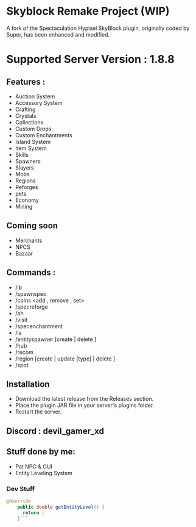 # Skyblock Remake Project (WIP)

A fork of the Spectaculation Hypixel SkyBlock plugin, originally coded by Super, has been enhanced and modified.

# Supported Server Version : 1.8.8

## Features :

- Auction System
- Accessory System
- Crafting
- Crystals
- Collections
- Custom Drops
- Custom Enchantments
- Island System
- Item System
- Skills
- Spawners
- Slayers
- Mobs
- Regions
- Reforges
- pets
- Economy
- Mining

## Coming soon
- Merchants
- NPCS
- Bazaar


## Commands :
- /ib
- /spawnspec <name>
- /coins <add , remove , set> <value>
- /specreforge <name>
- /ah
- /visit <name>
- /specenchantment <name> <level>
- /is
- /entityspawner [create <type> | delete <index>]
- /hub
- /recom
- /region [create <name> <type> | update <name> [type] | delete <name>]
- /spot

## Installation
- Download the latest release from the Releases section.
- Place the plugin JAR file in your server's plugins  folder.
- Restart the server.
## Discord : devil_gamer_xd


## Stuff done by me:
- Pat NPC & GUI
- Entity Leveling System
 


### Dev Stuff
```java
@Override
    public double getEntityLevel() {
      return ;
    }```